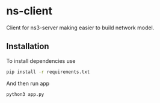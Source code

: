 # ns-client
Client for ns3-server making easier to build network model.

## Installation
To install dependencies use
```bash
pip install -r requirements.txt
```

And then run app
```bash
python3 app.py
```
